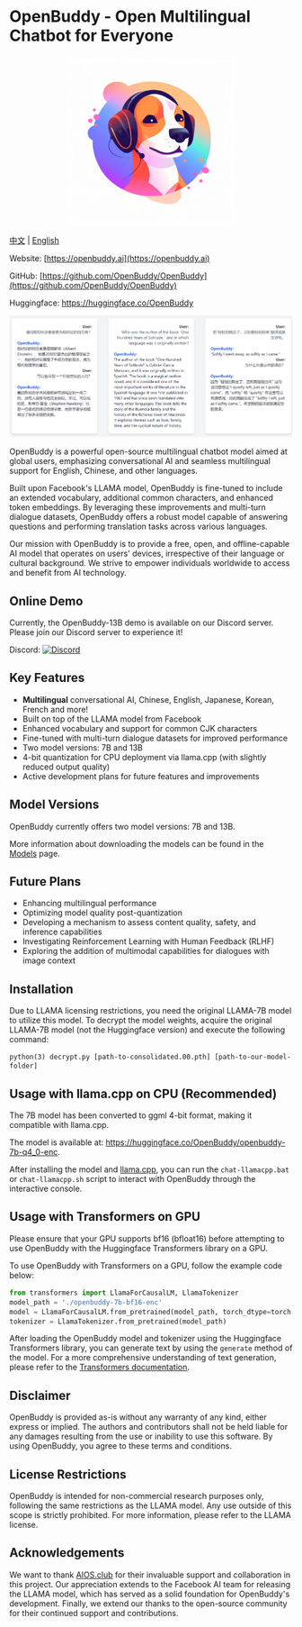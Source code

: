 # OpenBuddy - Open Multilingual Chatbot for Everyone


<div align="center">
  <img src="media/logo.png" width="300px">
</div>


[中文](README.zh.md) | [English](README.md)

Website: [https://openbuddy.ai](https://openbuddy.ai)

GitHub: [https://github.com/OpenBuddy/OpenBuddy](https://github.com/OpenBuddy/OpenBuddy)

Huggingface: https://huggingface.co/OpenBuddy

![Demo](media/demo.png)

OpenBuddy is a powerful open-source multilingual chatbot model aimed at global users, emphasizing conversational AI and seamless multilingual support for English, Chinese, and other languages.

Built upon Facebook's LLAMA model, OpenBuddy is fine-tuned to include an extended vocabulary, additional common characters, and enhanced token embeddings. By leveraging these improvements and multi-turn dialogue datasets, OpenBuddy offers a robust model capable of answering questions and performing translation tasks across various languages.

Our mission with OpenBuddy is to provide a free, open, and offline-capable AI model that operates on users' devices, irrespective of their language or cultural background. We strive to empower individuals worldwide to access and benefit from AI technology.

## Online Demo

Currently, the OpenBuddy-13B demo is available on our Discord server. Please join our Discord server to experience it!

Discord: [![Discord](https://img.shields.io/discord/1100710961549168640?color=blueviolet&label=Discord)](https://discord.gg/6fU2s9cGjA)


## Key Features

- **Multilingual** conversational AI, Chinese, English, Japanese, Korean, French and more!
- Built on top of the LLAMA model from Facebook
- Enhanced vocabulary and support for common CJK characters
- Fine-tuned with multi-turn dialogue datasets for improved performance
- Two model versions: 7B and 13B
- 4-bit quantization for CPU deployment via llama.cpp (with slightly reduced output quality)
- Active development plans for future features and improvements

## Model Versions

OpenBuddy currently offers two model versions: 7B and 13B.

More information about downloading the models can be found in the [Models](models.md) page.

## Future Plans

- Enhancing multilingual performance
- Optimizing model quality post-quantization
- Developing a mechanism to assess content quality, safety, and inference capabilities
- Investigating Reinforcement Learning with Human Feedback (RLHF)
- Exploring the addition of multimodal capabilities for dialogues with image context

## Installation

Due to LLAMA licensing restrictions, you need the original LLAMA-7B model to utilize this model. To decrypt the model weights, acquire the original LLAMA-7B model (not the Huggingface version) and execute the following command:

```
python(3) decrypt.py [path-to-consolidated.00.pth] [path-to-our-model-folder]
```

## Usage with llama.cpp on CPU (Recommended)

The 7B model has been converted to ggml 4-bit format, making it compatible with llama.cpp.

The model is available at: https://huggingface.co/OpenBuddy/openbuddy-7b-q4_0-enc.

After installing the model and [llama.cpp](https://github.com/ggerganov/llama.cpp), you can run the `chat-llamacpp.bat` or `chat-llamacpp.sh` script to interact with OpenBuddy through the interactive console.

## Usage with Transformers on GPU

Please ensure that your GPU supports bf16 (bfloat16) before attempting to use OpenBuddy with the Huggingface Transformers library on a GPU.

To use OpenBuddy with Transformers on a GPU, follow the example code below:

```Python
from transformers import LlamaForCausalLM, LlamaTokenizer
model_path = './openbuddy-7b-bf16-enc'
model = LlamaForCausalLM.from_pretrained(model_path, torch_dtype=torch.bfloat16, device_map="auto") 
tokenizer = LlamaTokenizer.from_pretrained(model_path)
```

After loading the OpenBuddy model and tokenizer using the Huggingface Transformers library, you can generate text by using the `generate` method of the model. For a more comprehensive understanding of text generation, please refer to the [Transformers documentation](https://huggingface.co/docs/transformers/index).

## Disclaimer

OpenBuddy is provided as-is without any warranty of any kind, either express or implied. The authors and contributors shall not be held liable for any damages resulting from the use or inability to use this software. By using OpenBuddy, you agree to these terms and conditions.

## License Restrictions

OpenBuddy is intended for non-commercial research purposes only, following the same restrictions as the LLAMA model. Any use outside of this scope is strictly prohibited. For more information, please refer to the LLAMA license.

## Acknowledgements

We want to thank [AIOS.club](https://github.com/aios-club) for their invaluable support and collaboration in this project. Our appreciation extends to the Facebook AI team for releasing the LLAMA model, which has served as a solid foundation for OpenBuddy's development. Finally, we extend our thanks to the open-source community for their continued support and contributions.
